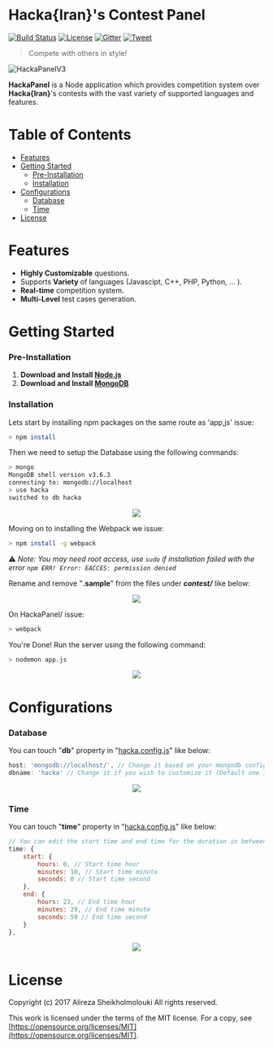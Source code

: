 # Hacka{Iran}'s Contest Panel

[![Build Status](https://img.shields.io/travis-ci/HackaIran/HackaPanel.svg?style=flat-square)](https://travis-ci.org/HackaIran/HackaPanel)
[![License](https://img.shields.io/badge/license-MIT-ED4A08.svg?style=flat-square)](https://github.com/HackaIran/HackaPanel/blob/master/LICENSE)
[![Gitter](https://img.shields.io/badge/gitter-join--chat-23CD7A.svg?style=flat-square)](https://gitter.im/HackaCommunityIran/Lobby)
[![Tweet](https://img.shields.io/badge/twiter-share-76abec.svg?style=flat-square)](https://ctt.ac/KIO2d)

>Compete with others in style!

![HackaPanelV3](https://user-images.githubusercontent.com/2771377/32375684-c67e4208-c0b7-11e7-8a97-e35fe3b0b072.jpg)

**HackaPanel** is a Node application which provides competition system over **Hacka{Iran}**'s contests with the vast variety of supported languages and features. 


# Table of Contents

* [Features](#features)
* [Getting Started](#getting-started)
	* [Pre-Installation](#pre-installation)
	* [Installation](#installation)
* [Configurations](#configurations)
  * [Database](#database)
  * [Time](#time)
* [License](#license)

# Features

 - **Highly Customizable** questions.
 - Supports **Variety** of languages (Javascipt, C++, PHP, Python, ... ).
 -  **Real-time** competition system.
 - **Multi-Level** test cases generation.

# Getting Started

### Pre-Installation

 1. **Download and Install [Node.js](https://nodejs.org/en/download/)**
 2. **Download and Install [MongoDB](https://www.mongodb.com/download-center?_ga=2.56287778.820520607.1533623016-152191401.1531196918#production)**

### Installation

Lets start by installing npm packages on the same route as 'app,js' issue:

```bash
> npm install
```

Then we need to setup the Database using the following commands:

```bash
> mongo
MongoDB shell version v3.6.3
connecting to: mongodb://localhost
> use hacka
switched to db hacka
```
<p align="center"><img src="https://imgur.com/KDfimgB.gif"/></p>

Moving on to installing the Webpack we issue:

```bash
> npm install -g webpack 
```
⚠️ *Note: You may need root access, use `sudo` if installation failed with the error `npm ERR! Error: EACCES: permission denied`*

Rename and remove "**.sample**" from the files under **_contest/_** like below:

<p align="center"><img src="https://imgur.com/ztLgTOd.gif"/></p>

On HackaPanel/ issue:

```bash
> webpack
```

You're Done! Run the server using the following command:
```bash
> nodemon app.js
```
<p align="center"><img src="https://imgur.com/OAVw7Nj.gif"/></p>

# Configurations

### Database

You can touch "**db**" property in "[hacka.config.js](https://github.com/HackaIran/HackaPanel/blob/master/config/hacka.config.js)" like below:

```javascript
host: 'mongodb://localhost/', // Change it based on your mongodb config
dbname: 'hacka' // Change it if you wish to customize it (Default one is OK!) 
```

<p align="center"><img src="https://imgur.com/OknwYLi.gif"/></p>

### Time

You can touch "**time**" property in "[hacka.config.js](https://github.com/HackaIran/HackaPanel/blob/master/config/hacka.config.js)" like below:

```javascript
// You can edit the start time and end time for the duration in between
time: {
	start: {
		hours: 0, // Start time hour
		minutes: 10, // Start time minute
		seconds: 0 // Start time second
	},
	end: {
		hours: 23, // End time hour
		minutes: 29, // End time minute
		seconds: 59 // End time second
	}
}, 
```
<p align="center"><img src="https://imgur.com/aXQVl12.gif"/></p>

# License

Copyright (c) 2017 Alireza Sheikholmolouki All rights reserved.

This work is licensed under the terms of the MIT license. For a copy, see  [https://opensource.org/licenses/MIT](https://opensource.org/licenses/MIT).
